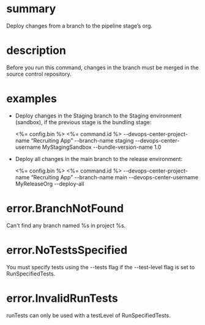 # summary

Deploy changes from a branch to the pipeline stage’s org.

# description

Before you run this command, changes in the branch must be merged in the source control repository.

# examples

- Deploy changes in the Staging branch to the Staging environment (sandbox), if the previous stage is the bundling stage:

  <%= config.bin %> <%= command.id %> --devops-center-project-name “Recruiting App” --branch-name staging --devops-center-username MyStagingSandbox --bundle-version-name 1.0

- Deploy all changes in the main branch to the release environment:

  <%= config.bin %> <%= command.id %> --devops-center-project-name “Recruiting App” --branch-name main --devops-center-username MyReleaseOrg --deploy-all

# error.BranchNotFound

Can't find any branch named %s in project %s.

# error.NoTestsSpecified

You must specify tests using the --tests flag if the --test-level flag is set to RunSpecifiedTests.

# error.InvalidRunTests

runTests can only be used with a testLevel of RunSpecifiedTests.
